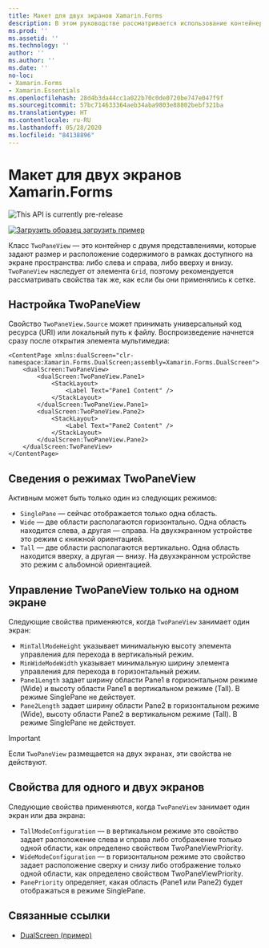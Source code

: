 ```yaml
---
title: Макет для двух экранов Xamarin.Forms
description: В этом руководстве рассматривается использование контейнера TwoPaneView из Xamarin.Forms для оптимизации интерфейса приложения на двухэкранных устройствах, таких как Surface Duo и Surface Neo.
ms.prod: ''
ms.assetid: ''
ms.technology: ''
author: ''
ms.author: ''
ms.date: ''
no-loc:
- Xamarin.Forms
- Xamarin.Essentials
ms.openlocfilehash: 28d4b3da44cc1a022b70c0de0720be747e047f9f
ms.sourcegitcommit: 57bc714633364aeb34aba9803e88802bebf321ba
ms.translationtype: HT
ms.contentlocale: ru-RU
ms.lasthandoff: 05/28/2020
ms.locfileid: "84138896"
---
```

# <a name="xamarinforms-dual-screen-layout"></a>Макет для двух экранов Xamarin.Forms

![](~/media/shared/preview.png "This API is currently pre-release")

[![Загрузить образец](~/media/shared/download.png) загрузить пример](https://docs.microsoft.com/samples/xamarin/xamarin-forms-samples/userinterface-dualscreendemos/)

Класс `TwoPaneView` — это контейнер с двумя представлениями, которые задают размер и расположение содержимого в рамках доступного на экране пространства: либо слева и справа, либо вверху и внизу. `TwoPaneView` наследует от элемента `Grid`, поэтому рекомендуется рассматривать свойства так же, как если бы они применялись к сетке.

## <a name="set-up-twopaneview"></a>Настройка TwoPaneView

Свойство `TwoPaneView.Source` может принимать универсальный код ресурса (URI) или локальный путь к файлу. Воспроизведение начнется сразу после открытия элемента мультимедиа:

```xaml
<ContentPage xmlns:dualScreen="clr-namespace:Xamarin.Forms.DualScreen;assembly=Xamarin.Forms.DualScreen">
    <dualScreen:TwoPaneView>
        <dualScreen:TwoPaneView.Pane1>
            <StackLayout>
                <Label Text="Pane1 Content" />
            </StackLayout>
        </dualScreen:TwoPaneView.Pane1>
        <dualScreen:TwoPaneView.Pane2>
            <StackLayout>
                <Label Text="Pane2 Content" />
            </StackLayout>
        </dualScreen:TwoPaneView.Pane2>
    </dualScreen:TwoPaneView>
</ContentPage>
```

## <a name="understand-twopaneview-modes"></a>Сведения о режимах TwoPaneView

Активным может быть только один из следующих режимов:

- `SinglePane` — сейчас отображается только одна область.
- `Wide` — две области располагаются горизонтально. Одна область находится слева, а другая — справа. На двухэкранном устройстве это режим с книжной ориентацией.
- `Tall` — две области располагаются вертикально. Одна область находится вверху, а другая — внизу. На двухэкранном устройстве это режим с альбомной ориентацией.

## <a name="control-twopaneview-when-its-only-on-one-screen"></a>Управление TwoPaneView только на одном экране

Следующие свойства применяются, когда `TwoPaneView` занимает один экран:

- `MinTallModeHeight` указывает минимальную высоту элемента управления для перехода в вертикальный режим.
- `MinWideModeWidth` указывает минимальную ширину элемента управления для перехода в горизонтальный режим.
- `Pane1Length` задает ширину области Pane1 в горизонтальном режиме (Wide) и высоту области Pane1 в вертикальном режиме (Tall). В режиме SinglePane не действует.
- `Pane2Length` задает ширину области Pane2 в горизонтальном режиме (Wide), высоту области Pane2 в вертикальном режиме (Tall). В режиме SinglePane не действует.

> [!IMPORTANT]
> Если `TwoPaneView` размещается на двух экранах, эти свойства не действуют.

## <a name="properties-that-apply-when-on-one-screen-or-two"></a>Свойства для одного и двух экранов

Следующие свойства применяются, когда `TwoPaneView` занимает один экран или два экрана:

- `TallModeConfiguration` — в вертикальном режиме это свойство задает расположение слева и справа либо отображение только одной области, как определено свойством TwoPaneViewPriority.
- `WideModeConfiguration` — в горизонтальном режиме это свойство задает расположение сверху и снизу либо отображение только одной области, как определено свойством TwoPaneViewPriority.
- `PanePriority` определяет, какая область (Pane1 или Pane2) будет отображаться в режиме SinglePane.

## <a name="related-links"></a>Связанные ссылки

- [DualScreen (пример)](https://docs.microsoft.com/samples/xamarin/xamarin-forms-samples/userinterface-dualscreendemos/)
